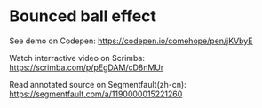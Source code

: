 # Bounced ball effect

See demo on Codepen: https://codepen.io/comehope/pen/jKVbyE

Watch interractive video on Scrimba: https://scrimba.com/p/pEgDAM/cD8nMUr

Read annotated source on Segmentfault(zh-cn): https://segmentfault.com/a/1190000015221260